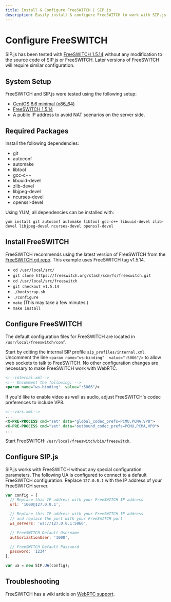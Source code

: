 ```yaml
---
title: Install & Configure FreeSWITCH | SIP.js
description: Easily install & configure FreeSWITCH to work with SIP.js
---
```


# Configure FreeSWITCH

SIP.js has been tested with [FreeSWITCH 1.5.14](https://freeswitch.org/confluence/display/FREESWITCH/CentOS+6) without any modification to the source code of SIP.js or FreeSWITCH. Later versions of FreeSWITCH will require similar configuration.

## System Setup

FreeSWITCH and SIP.js were tested using the following setup:

* [CentOS 6.6 minimal (x86_64)](http://isoredirect.centos.org/centos/6/isos/x86_64/)
* [FreeSWITCH 1.5.14](https://freeswitch.org/confluence/display/FREESWITCH/CentOS+6)
* A public IP address to avoid NAT scenarios on the server side.

## Required Packages

Install the following dependencies:

* git
* autoconf
* automake
* libtool
* gcc-c++
* libuuid-devel
* zlib-devel
* libjpeg-devel
* ncurses-devel
* openssl-devel

Using YUM, all dependencies can be installed with:

`yum install git autoconf automake libtool gcc-c++ libuuid-devel zlib-devel libjpeg-devel ncurses-devel openssl-devel`

## Install FreeSWITCH

FreeSWITCH recommends using the latest version of FreeSWITCH from the [FreeSWITCH git repo](https://freeswitch.org/stash/projects/FS/repos/freeswitch/browse). This example uses FreeSWITCH tag v1.5.14.

* `cd /usr/local/src/`
* `git clone https://freeswitch.org/stash/scm/fs/freeswitch.git`
* `cd /usr/local/src/freeswitch`
* `git checkout v1.5.14`
* `./bootstrap.sh`
* `./configure`
* `make` (This may take a few minutes.)
* `make install`

## Configure FreeSWITCH

The default configuration files for FreeSWITCH are located in `/usr/local/freeswitch/conf`.

Start by editing the internal SIP profile `sip_profiles/internal.xml`. Uncomment the line `<param name="ws-binding"  value=":5066"/>` to allow web sockets to talk to FreeSWITCH. No other configuration changes are necessary to make FreeSWITCH work with WebRTC.

~~~ xml
<!--internal.xml-->
<!-- Uncomment the following: -->
<param name="ws-binding"  value=":5066"/>
~~~

If you'd like to enable video as well as audio, adjust FreeSWITCH's codec preferences to include VP8.

~~~ xml
<!--vars.xml-->
...
<X-PRE-PROCESS cmd="set" data="global_codec_prefs=PCMU,PCMA,VP8">
<X-PRE-PROCESS cmd="set" data="outbound_codec_prefs=PCMU,PCMA,VP8">
...
~~~

Start FreeSWITCH: `/usr/local/freeswitch/bin/freeswitch`.

## Configure SIP.js

SIP.js works with FreeSWITCH without any special configuration parameters. The following UA is configured to connect to a default FreeSWITCH configuration. Replace `127.0.0.1` with the IP address of your FreeSWITCH server.

~~~ javascript
var config = {
  // Replace this IP address with your FreeSWITCH IP address
  uri: '1000@127.0.0.1',

  // Replace this IP address with your FreeSWITCH IP address
  // and replace the port with your FreeSWITCH port
  ws_servers: 'ws://127.0.0.1:5066',

  // FreeSWITCH Default Username
  authorizationUser: '1000',

  // FreeSWITCH Default Password
  password: '1234'
};

var ua = new SIP.UA(config);
~~~

## Troubleshooting

FreeSWITCH has a wiki article on [WebRTC support](https://wiki.freeswitch.org/wiki/Webrtc).
